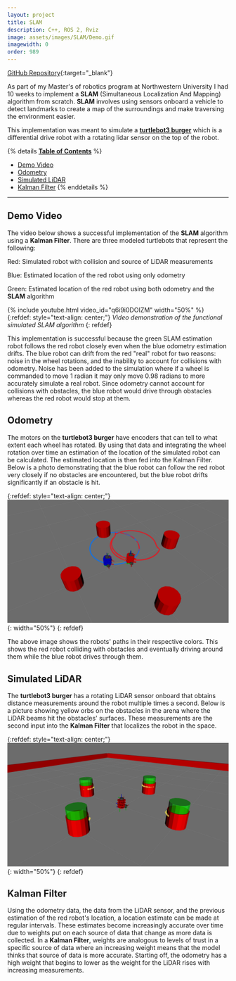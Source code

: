 ```yaml
---
layout: project
title: SLAM
description: C++, ROS 2, Rviz
image: assets/images/SLAM/Demo.gif
imagewidth: 0
order: 989
---
```


[GitHub Repository](https://github.com/Alves-Zach/SLAM.git){:target="_blank"}

As part of my Master's of robotics program at Northwestern University I had 10 weeks to implement a **SLAM** (Simultaneous Localization And Mapping) algorithm from scratch. **SLAM** involves using sensors onboard a vehicle to detect landmarks to create a map of the surroundings and make traversing the environment easier.

This implementation was meant to simulate a [**turtlebot3 burger**](https://www.turtlebot.com/turtlebot3/) which is a differential drive robot with a rotating lidar sensor on the top of the robot.

{% details **<u>Table of Contents</u>** %}
- [Demo Video](#demo-video)
- [Odometry](#odometry)
- [Simulated LiDAR](#simulated-lidar)
- [Kalman Filter](#kalman-filter)
{% enddetails %}

****
## Demo Video
The video below shows a successful implementation of the **SLAM** algorithm using a **Kalman Filter**. There are three modeled turtlebots that represent the following:

Red: Simulated robot with collision and source of LiDAR measurements

Blue: Estimated location of the red robot using only odometry

Green: Estimated location of the red robot using both odometry and the **SLAM** algorithm

{% include youtube.html video_id="q6i9i0DOIZM" width="50%" %}
{:refdef: style="text-align: center;"}
_Video demonstration of the functional simulated SLAM algorithm_
{: refdef}

This implementation is successful because the green SLAM estimation robot follows the red robot closely even when the blue odometry estimation drifts. The blue robot can drift from the red "real" robot for two reasons: noise in the wheel rotations, and the inability to account for collisions with odometry. Noise has been added to the simulation where if a wheel is commanded to move 1 radian it may only move 0.98 radians to more accurately simulate a real robot. Since odometry cannot account for collisions with obstacles, the blue robot would drive through obstacles whereas the red robot would stop at them.

## Odometry
The motors on the **turtlebot3 burger** have encoders that can tell to what extent each wheel has rotated. By using that data and integrating the wheel rotation over time an estimation of the location of the simulated robot can be calculated. The estimated location is then fed into the Kalman Filter. Below is a photo demonstrating that the blue robot can follow the red robot very closely if no obstacles are encountered, but the blue robot drifts significantly if an obstacle is hit.

{:refdef: style="text-align: center;"}
![Demonstrating the odometry calculations](/assets/images/SLAM/Odometry.png){: width="50%"}
{: refdef}

The above image shows the robots' paths in their respective colors. This shows the red robot colliding with obstacles and eventually driving around them while the blue robot drives through them.

## Simulated LiDAR
The **turtlebot3 burger** has a rotating LiDAR sensor onboard that obtains distance measurements around the robot multiple times a second. Below is a picture showing yellow orbs on the obstacles in the arena where the LiDAR beams hit the obstacles' surfaces. These measurements are the second input into the **Kalman Filter** that localizes the robot in the space.

{:refdef: style="text-align: center;"}
![Demonstrating the simulated LiDAR](/assets/images/SLAM/LiDAR.png){: width="50%"}
{: refdef}

## Kalman Filter
Using the odometry data, the data from the LiDAR sensor, and the previous estimation of the red robot's location, a location estimate can be made at regular intervals. These estimates become increasingly accurate over time due to weights put on each source of data that change as more data is collected. In a **Kalman Filter**, weights are analogous to levels of trust in a specific source of data where an increasing weight means that the model thinks that source of data is more accurate. Starting off, the odometry has a high weight that begins to lower as the weight for the LiDAR rises with increasing measurements.